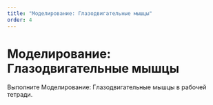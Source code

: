 ```yaml
---
title: "Моделирование: Глазодвигательные мышцы"
order: 4
---
```


# Моделирование: Глазодвигательные мышцы

Выполните Моделирование: Глазодвигательные мышцы в рабочей тетради.